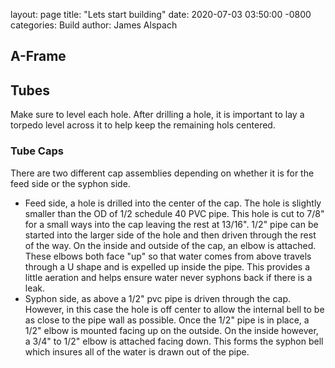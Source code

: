 
layout: page
title: "Lets start building"
date: 2020-07-03 03:50:00 -0800
categories: Build
author: James Alspach


## A-Frame

## Tubes
Make sure to level each hole. After drilling a hole, it is important to lay a torpedo level across it to help keep the remaining hols centered.

### Tube Caps
There are two different cap assemblies depending on whether it is for the feed side or the syphon side.
- Feed side, a hole is drilled into the center of the cap. The hole is slightly smaller than the OD of 1/2 schedule 40 PVC pipe. This hole is cut to 7/8" for a small ways into the cap leaving the rest at 13/16". 1/2" pipe can be started into the larger side of the hole and then driven through the rest of the way. On the inside and outside of the cap, an elbow is attached. These elbows both face "up" so that water comes from above travels through a U shape and is expelled up inside the pipe. This provides a little aeration and helps ensure water never syphons back if there is a leak.
- Syphon side, as above a 1/2" pvc pipe is driven through the cap. However, in this case the hole is off center to allow the internal bell to be as close to the pipe wall as possible. Once the 1/2" pipe is in place, a 1/2" elbow is mounted facing up on the outside. On the inside however, a 3/4" to 1/2" elbow is attached facing down. This forms the syphon bell which insures all of the water is drawn out of the pipe.
